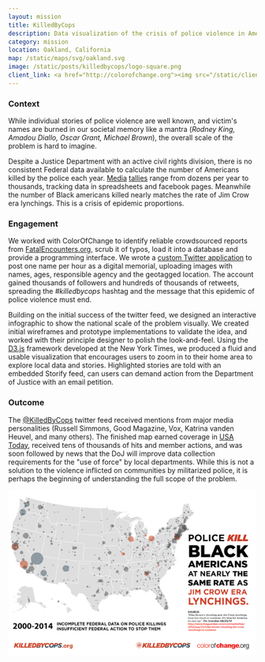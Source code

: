 ```yaml
---
layout: mission
title: KilledByCops
description: Data visualization of the crisis of police violence in America, telling individual stories on a nationwide map
category: mission
location: Oakland, California
map: /static/maps/svg/oakland.svg
image: /static/posts/killedbycops/logo-square.png
client_link: <a href="http://colorofchange.org"><img src="/static/clients/colorofchange-old.png" alt="ColorOfChange.org"/></a>
---
```


### Context ###

While individual stories of police violence are well known, and victim's names are burned in our societal memory like a mantra (*Rodney King, Amadou Diallo, Oscar Grant, Michael Brown*), the overall scale of the problem is hard to imagine.

Despite a Justice Department with an active civil rights division, there is no consistent Federal data available to calculate the number of Americans killed by the police each year. [Media](http://gawker.com/what-ive-learned-from-two-years-collecting-data-on-poli-1625472836) [tallies](https://www.facebook.com/KilledByPolice) range from dozens per year to thousands, tracking data in spreadsheets and facebook pages. Meanwhile the number of Black americans killed nearly matches the rate of Jim Crow era lynchings. This is a crisis of epidemic proportions.

### Engagement ###

We worked with ColorOfChange to identify reliable crowdsourced reports from [FatalEncounters.org](http://fatalencounters.org/), scrub it of typos, load it into a database and provide a programming interface. We wrote a [custom Twitter application](https://github.com/spacedogXYZ/killedbycops) to post one name per hour as a digital memorial, uploading images with names, ages, responsible agency and the geotagged location. The account gained thousands of followers and hundreds of thousands of retweets, spreading the _#killedbycops_ hashtag and the message that this epidemic of police violence must end.

Building on the initial success of the twitter feed, we designed an interactive infographic to show the national scale of the problem visually. We created initial wireframes and prototype implementations to validate the idea, and worked with their principle designer to polish the look-and-feel. Using the [D3.js](http://d3js.org) framework developed at the New York Times, we produced a fluid and usable visualization that encourages users to zoom in to their home area to explore local data and stories. Highlighted stories are told with an embedded Storify feed, can users can demand action from the Department of Justice with an email petition.

### Outcome ###

The [@KilledByCops](https://twitter.com/killedbycops) twitter feed received mentions from major media personalities (Russell Simmons, Good Magazine, Vox, Katrina vanden Heuvel, and many others). The finished map earned coverage in [USA Today](http://www.usatoday.com/story/news/nation/2014/12/19/map-deaths-law-enforcement/20660565/), received tens of thousands of hits and member actions, and was soon followed by news that the DoJ will improve data collection requirements for the "use of force" by local departments. While this is not a solution to the violence inflicted on communities by militarized police, it is perhaps the beginning of understanding the full scope of the problem.

<div class="inline center"><a href="http://killedbycops.org/"><img src="/static/posts/killedbycops/map-share.png"></a></div>